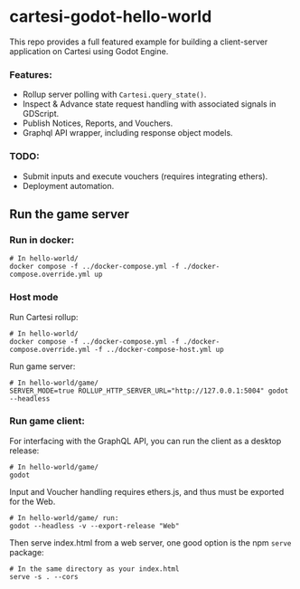 # cartesi-godot-hello-world

This repo provides a full featured example for building a client-server application on Cartesi using Godot Engine.

### Features:

- Rollup server polling with `Cartesi.query_state()`.
- Inspect & Advance state request handling with associated signals in GDScript.
- Publish Notices, Reports, and Vouchers.
- Graphql API wrapper, including response object models.

### TODO:

- Submit inputs and execute vouchers (requires integrating ethers).
- Deployment automation.

## Run the game server

### Run in docker:

```
# In hello-world/
docker compose -f ../docker-compose.yml -f ./docker-compose.override.yml up
```

### Host mode

Run Cartesi rollup:

```
# In hello-world/
docker compose -f ../docker-compose.yml -f ./docker-compose.override.yml -f ../docker-compose-host.yml up
```

Run game server:

```
# In hello-world/game/
SERVER_MODE=true ROLLUP_HTTP_SERVER_URL="http://127.0.0.1:5004" godot --headless
```

### Run game client:

For interfacing with the GraphQL API, you can run the client as a desktop release:

```
# In hello-world/game/
godot
```

Input and Voucher handling requires ethers.js, and thus must be exported for the Web.

```
# In hello-world/game/ run:
godot --headless -v --export-release "Web"
```

Then serve index.html from a web server, one good option is the npm `serve` package:

```
# In the same directory as your index.html
serve -s . --cors
```
